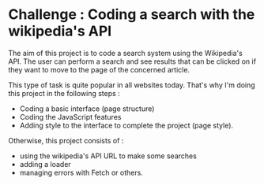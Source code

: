 # Challenge : Coding a search with the wikipedia's API

The aim of this project is to code a search system using the Wikipedia's API.
The user can perform a search and see results that can be clicked on if they want to move to the page of the concerned article.

This type of task is quite popular in all websites today. That's why I'm doing this project in the following steps :
- Coding a basic interface (page structure)
- Coding the JavaScript features
- Adding style to the interface to complete the project (page style).

Otherwise, this project consists of :
- using the wikipedia's API URL to make some searches
- adding a loader
- managing errors with Fetch or others.
